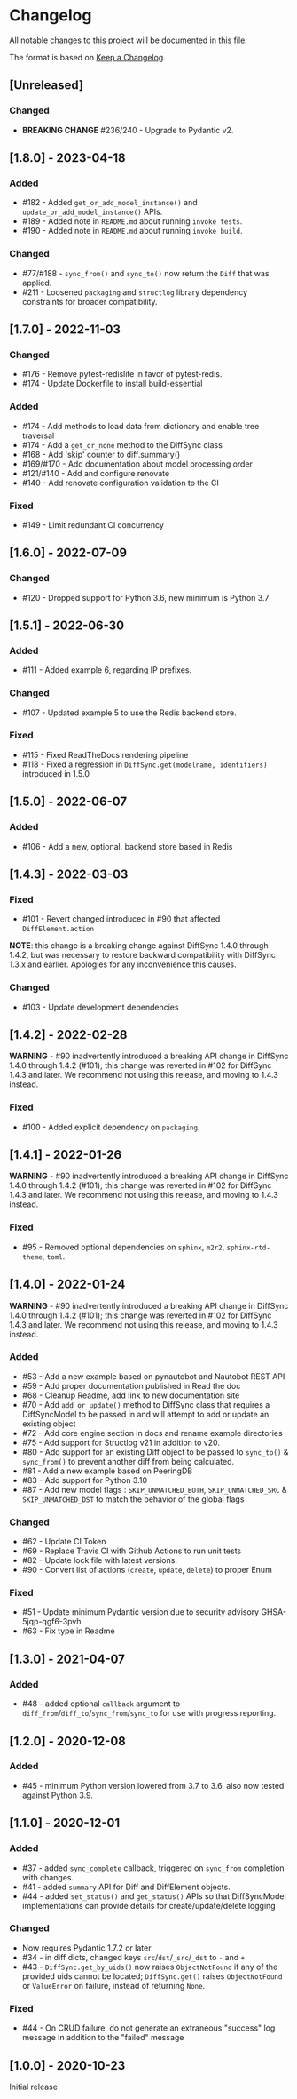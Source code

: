 # Changelog

All notable changes to this project will be documented in this file.

The format is based on [Keep a Changelog](https://keepachangelog.com/en/1.0.0/).

## [Unreleased]

### Changed

- **BREAKING CHANGE** #236/240 - Upgrade to Pydantic v2. 

## [1.8.0] - 2023-04-18

### Added

- #182 - Added `get_or_add_model_instance()` and `update_or_add_model_instance()` APIs.
- #189 - Added note in `README.md` about running `invoke tests`.
- #190 - Added note in `README.md` about running `invoke build`.

### Changed

- #77/#188 - `sync_from()` and `sync_to()` now return the `Diff` that was applied.
- #211 - Loosened `packaging` and `structlog` library dependency constraints for broader compatibility.

## [1.7.0] - 2022-11-03

### Changed

- #176 - Remove pytest-redislite in favor of pytest-redis.
- #174 - Update Dockerfile to install build-essential

### Added

- #174 - Add methods to load data from dictionary and enable tree traversal
- #174 - Add a `get_or_none` method to the DiffSync class
- #168 - Add 'skip' counter to diff.summary()
- #169/#170 - Add documentation about model processing order
- #121/#140 - Add and configure renovate
- #140 - Add renovate configuration validation to the CI

### Fixed

- #149 - Limit redundant CI concurrency

## [1.6.0] - 2022-07-09

### Changed

- #120 - Dropped support for Python 3.6, new minimum is Python 3.7

## [1.5.1] - 2022-06-30

### Added

- #111 - Added example 6, regarding IP prefixes.

### Changed

- #107 - Updated example 5 to use the Redis backend store.

### Fixed

- #115 - Fixed ReadTheDocs rendering pipeline
- #118 - Fixed a regression in `DiffSync.get(modelname, identifiers)` introduced in 1.5.0

## [1.5.0] - 2022-06-07

### Added

- #106 - Add a new, optional, backend store based in Redis

## [1.4.3] - 2022-03-03

### Fixed

- #101 - Revert changed introduced in #90 that affected `DiffElement.action`

**NOTE**: this change is a breaking change against DiffSync 1.4.0 through 1.4.2, but was necessary to restore backward compatibility with DiffSync 1.3.x and earlier. Apologies for any inconvenience this causes.

### Changed

- #103 - Update development dependencies

## [1.4.2] - 2022-02-28

**WARNING** - #90 inadvertently introduced a breaking API change in DiffSync 1.4.0 through 1.4.2 (#101); this change was reverted in #102 for DiffSync 1.4.3 and later. We recommend not using this release, and moving to 1.4.3 instead.

### Fixed

- #100 - Added explicit dependency on `packaging`.

## [1.4.1] - 2022-01-26

**WARNING** - #90 inadvertently introduced a breaking API change in DiffSync 1.4.0 through 1.4.2 (#101); this change was reverted in #102 for DiffSync 1.4.3 and later. We recommend not using this release, and moving to 1.4.3 instead.

### Fixed

- #95 - Removed optional dependencies on `sphinx`, `m2r2`, `sphinx-rtd-theme`, `toml`.

## [1.4.0] - 2022-01-24

**WARNING** - #90 inadvertently introduced a breaking API change in DiffSync 1.4.0 through 1.4.2 (#101); this change was reverted in #102 for DiffSync 1.4.3 and later. We recommend not using this release, and moving to 1.4.3 instead.

### Added

- #53 - Add a new example based on pynautobot and Nautobot REST API
- #59 - Add proper documentation published in Read the doc
- #68 - Cleanup Readme, add link to new documentation site
- #70 - Add `add_or_update()` method to DiffSync class that requires a DiffSyncModel to be passed in and will attempt to add or update an existing object
- #72 - Add core engine section in docs and rename example directories
- #75 - Add support for Structlog v21 in addition to v20.
- #80 - Add support for an existing Diff object to be passed to `sync_to()` & `sync_from()` to prevent another diff from being calculated.
- #81 - Add a new example based on PeeringDB
- #83 - Add support for Python 3.10
- #87 - Add new model flags : `SKIP_UNMATCHED_BOTH`, `SKIP_UNMATCHED_SRC` & `SKIP_UNMATCHED_DST` to match the behavior of the global flags

### Changed

- #62 - Update CI Token
- #69 - Replace Travis CI with Github Actions to run unit tests
- #82 - Update lock file with latest versions.
- #90 - Convert list of actions (`create`, `update`, `delete`) to proper Enum

### Fixed

- #51 - Update minimum Pydantic version due to security advisory GHSA-5jqp-qgf6-3pvh
- #63 - Fix type in Readme

## [1.3.0] - 2021-04-07

### Added

- #48 - added optional `callback` argument to `diff_from`/`diff_to`/`sync_from`/`sync_to` for use with progress reporting.

## [1.2.0] - 2020-12-08

### Added

- #45 - minimum Python version lowered from 3.7 to 3.6, also now tested against Python 3.9.

## [1.1.0] - 2020-12-01

### Added

- #37 - added `sync_complete` callback, triggered on `sync_from` completion with changes.
- #41 - added `summary` API for Diff and DiffElement objects.
- #44 - added `set_status()` and `get_status()` APIs so that DiffSyncModel implementations can provide details for create/update/delete logging

### Changed

- Now requires Pydantic 1.7.2 or later
- #34 - in diff dicts, changed keys `src`/`dst`/`_src`/`_dst` to `-` and `+`
- #43 - `DiffSync.get_by_uids()` now raises `ObjectNotFound` if any of the provided uids cannot be located; `DiffSync.get()` raises `ObjectNotFound` or `ValueError` on failure, instead of returning `None`.

### Fixed

- #44 - On CRUD failure, do not generate an extraneous "success" log message in addition to the "failed" message

## [1.0.0] - 2020-10-23

Initial release
